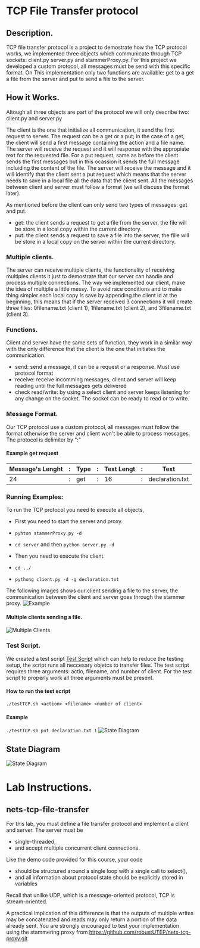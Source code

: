 # TCP File Transfer protocol
## Description.
TCP file transfer protocol is a project to demostrate how the TCP protocol works, we implemented three objects which communicate through TCP sockets: client.py server.py and stammerProxy.py. For this project we developed a custom protocol, all messages must be send with this specific format. On This implementation only two functions are available: get to a get a file from the server and put to send a file to the server. 

## How it Works.
Altough all three objects are part of the protocol we will only describe two: client.py and server.py 

The client is the one that initialize all communication, it send the first request to server. The request can be a get or a put; in the case of a get, the client will send a first message containing the action and a file name. The server will receive the request and it will response with the appropiate text for the requested file. For a put request, same as before the client sends the first messages but in this ocassion it sends the full message incluiding the content of the file. The server will receive the message and it will identify that the client sent a put request which means that the server needs to save in a local file all the data that the client sent. All the messages between client and server must follow a format (we will discuss the format later).

As mentioned before the client can only send two types of messages: get and put. 
* get: the client sends a request to get a file from the server, the file will be store in a local copy within the current directory. 
* put: the client sends a request to save a file into the server, the fille will be store in a local copy on the server within the current directory. 

### Multiple clients.
The server can receive multiple clients, the functionality of receiving multiples clients it just to demostrate that our server can handle and process multiple connections. The way we implemented our client, make the idea of multiple a little messy. To avoid race conditions and to make thing simpler each local copy is save by appending the client id at the beginning, this means that if the server received 3 connections it will create three files: 0filename.txt (client 1), 1filename.txt (client 2), and 3filename.txt (client 3).

### Functions.
Client and server have the same sets of function, they work in a similar way with the only difference that the client is the one that initiates the communication. 

* send: send a message, it can be a request or a response. Must use protocol format
* receive: receive incomming messages, client and server will keep reading until the full messages gets delivered
* check read/write: by using a select client and server keeps listening for any change on the socket. The socket can be ready to read or to write. 

### Message Format. 
Our TCP protocol use a custom protocol, all messages must follow the format otherwise the server and client won't be able to process messages. The protocol is delimiter by ":"

#### Example get request
Message's Lenght | : | Type | : | Text Lengt | : | Text 
---------------- | -- | ---- | ---| ---------- | -- | ----------
24 | : | get | : | 16 | : | declaration.txt

### Running Examples:
To run the TCP protocol you need to execute all objects,
* First you need to start the server and proxy. 
* `pyhton stammerProxy.py -d`
* `cd server` and then `python server.py -d`

* Then you need to execute the client. 
* `cd ../`
* `pythong client.py -d -g declaration.txt`

The following images shows our client sending a file to the server, the communication between the client and server goes through the stammer proxy. 
![Example](https://github.com/s18-nets/s18-nets-tcp-file-transfer-abgomez/blob/master/images/working.PNG)

#### Multiple clients sending a file. 
![Multiple Clients](https://github.com/s18-nets/s18-nets-tcp-file-transfer-abgomez/blob/master/images/multipleFiles.PNG)

### Test Script.
We created a test script [Test Script](https://github.com/s18-nets/s18-nets-tcp-file-transfer-abgomez/blob/master/testTCP.sh) which can help to reduce the testing setup, the script runs all neccesary objetcs to transfer files. The test script requires three arguments: actio, filename, and number of client. For the test script to properly work all three arguments must be present. 

#### How to run the test script
`./testTCP.sh <action> <filename> <number of client>`

#### Example
`./testTCP.sh put declaration.txt 1`
![State Diagram](https://github.com/s18-nets/s18-nets-tcp-file-transfer-abgomez/blob/master/images/testScript.PNG)

## State Diagram
![State Diagram](https://github.com/s18-nets/s18-nets-tcp-file-transfer-abgomez/blob/master/images/StateDiagram.png)


# Lab Instructions.

## nets-tcp-file-transfer

For this lab, you must define a file transfer protocol and implement a client and server.  The server must be 
* single-threaded, 
* and accept multiple concurrent client connections.   

Like the demo code provided for this course, your code 
* should be structured around a single loop with a single call to select(), 
* and all information about protocol state should be explicitly stored in variables 

Recall that unlike UDP, which is a message-oriented protocol, TCP is stream-oriented.  

A practical implication of this difference is that the outputs of multiple writes may be concatenated and reads may only return a portion of the data already sent.  You are strongly encouraged to test your implementation using the stammering proxy from https://github.com/robustUTEP/nets-tcp-proxy.git

